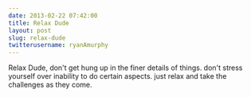 ```yaml
---
date: 2013-02-22 07:42:00
title: Relax Dude
layout: post
slug: relax-dude
twitterusername: ryanAmurphy 
---
```


Relax Dude, don't get hung up in the finer details of things. don't stress yourself over inability to do certain aspects. just relax and take the challenges as they come.